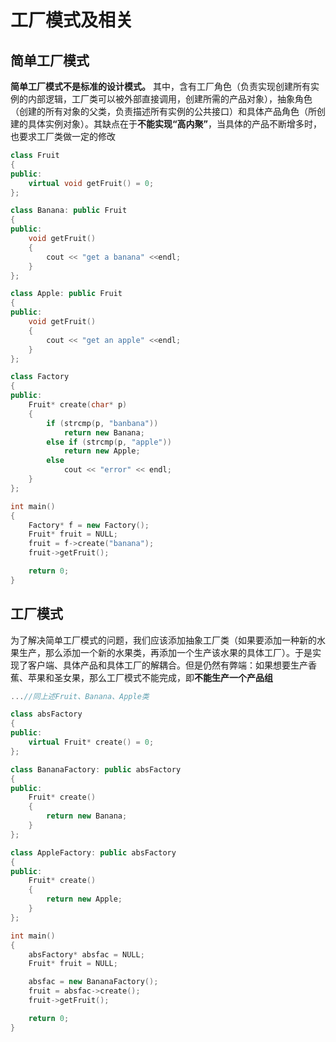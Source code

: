 # 工厂模式及相关  

## 简单工厂模式  

**简单工厂模式不是标准的设计模式。** 其中，含有工厂角色（负责实现创建所有实例的内部逻辑，工厂类可以被外部直接调用，创建所需的产品对象），抽象角色（创建的所有对象的父类，负责描述所有实例的公共接口）和具体产品角色（所创建的具体实例对象）。其缺点在于**不能实现“高内聚”**，当具体的产品不断增多时，也要求工厂类做一定的修改  

```c++
class Fruit
{
public:
    virtual void getFruit() = 0;
};

class Banana: public Fruit
{
public:
    void getFruit()
    {
        cout << "get a banana" <<endl;
    }
};

class Apple: public Fruit
{
public:
    void getFruit()
    {
        cout << "get an apple" <<endl;
    }
};

class Factory
{
public:
    Fruit* create(char* p)
    {
        if (strcmp(p, "banbana"))
            return new Banana;
        else if (strcmp(p, "apple"))
            return new Apple;
        else
            cout << "error" << endl;
    }
};

int main()
{
    Factory* f = new Factory();
    Fruit* fruit = NULL;
    fruit = f->create("banana");
    fruit->getFruit();

    return 0;
}
```

## 工厂模式  

为了解决简单工厂模式的问题，我们应该添加抽象工厂类（如果要添加一种新的水果生产，那么添加一个新的水果类，再添加一个生产该水果的具体工厂）。于是实现了客户端、具体产品和具体工厂的解耦合。但是仍然有弊端：如果想要生产香蕉、苹果和圣女果，那么工厂模式不能完成，即**不能生产一个产品组**  

```c++
...//同上述Fruit、Banana、Apple类

class absFactory
{
public:
    virtual Fruit* create() = 0;
};

class BananaFactory: public absFactory
{
public:
    Fruit* create()
    {
        return new Banana;
    }
};

class AppleFactory: public absFactory
{
public:
    Fruit* create()
    {
        return new Apple;
    }
};

int main()
{
    absFactory* absfac = NULL;
    Fruit* fruit = NULL;

    absfac = new BananaFactory();
    fruit = absfac->create();
    fruit->getFruit();

    return 0;
}
```
